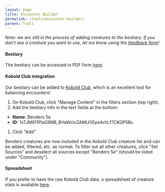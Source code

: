 ```yaml
---
layout: page
title: Encounter Builder
permalink: /tools/encounter-builder/
parent: Tools
---
```


*Note: we are still in the process of adding creatures to the bestiary. If you don't see a creature you want to use, let me know using the <a target="_blank" href="https://forms.gle/H2VMopAN7gtaRrG5A">feedback form</a>!*

#### Bestiary

The bestiary can be accessed in PDF form <a target="_blank" href="https://homebrewery.naturalcrit.com/share/ksPLgQJdQSvo">here</a>.

#### Kobold Club integration

Our bestiary can be added to <a target="_blank" href="https://kobold.club">Kobold Club</a>, which is an excellent tool for balancing encounters!

1. On Kobold Club, click "Manage Content" in the filters section (top right).
1. Add the bestiary info in the text fields at the bottom:
  - **Name:** Benders 5e
  - **ID:** 1xTJM911PlaG9NB_BVaWclcZAMUOEpxArhLf7CKGP5Bc
1. Click "Add"

Benders creatures are now included in the Kobold Club creature list and can be added, filtered, etc. as normal. To filter out all other creatures, click "Set Sources" and deselect all sources except "Benders 5e" (should be listed under "Community").

#### Spreadsheet

If you prefer to have the raw Kobold Club data, a spreadsheet of creature stats is available <a target="_blank" href="https://docs.google.com/spreadsheets/d/1xTJM911PlaG9NB_BVaWclcZAMUOEpxArhLf7CKGP5Bc/edit?usp=sharing">here</a>.